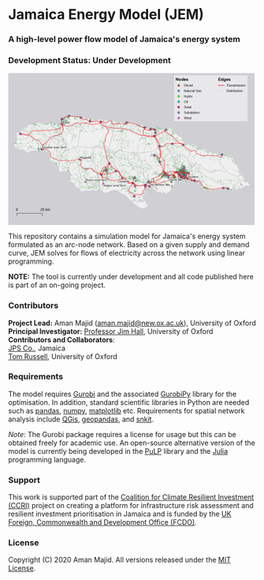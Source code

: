 # Jamaica Energy Model (JEM)
### A high-level power flow model of Jamaica's energy system
### Development Status: **Under Development**

<img align="center" width="500" src="https://github.com/nismod/JEM/blob/main/demo/schematic.png">

This repository contains a simulation model for Jamaica's energy system formulated as an arc-node network. Based on a given supply and demand curve, JEM solves for flows of electricity across the network using linear programming.

**NOTE:** The tool is currently under development and all code published here is part of an on-going project.

### Contributors
**Project Lead:** Aman Majid (aman.majid@new.ox.ac.uk), University of Oxford <br>
**Principal Investigator:** [Professor Jim Hall](https://www.eci.ox.ac.uk/people/jhall.html), University of Oxford <br>
**Contributors and Collaborators**: <br>
[JPS Co.](https://www.jpsco.com/), Jamaica <br>
[Tom Russell](https://github.com/tomalrussell), University of Oxford <br>

<!-- ### What's Here
The repository contains the InfraSim source code. The model has been applied to a case-study from the Thames basin, England, and will be expanded to other cases in future. These cases serve as a guide for other users to apply the InfraSim model to their areas of interest. An overview of each directory within the repository is shown below.

_demo/_
- A Jupyter Notebook explaining the model theory, as well as a small demo model of a water-wastewater-energy network in London, UK.
- Updated December 2020

_data/demo/_
- **spatial**: Shapefiles of node and edge data that can be opened in QGis.
- **csv**: Time series demo nodal flow data.

_infrasim/_
- InfraSim source code related to the Thames system can be found in thames.py
- There are a series of other Python files that contain code for data pre-processing and post-processing.
- Model metadata, parameters, and assumptions can also be found here.

_qgis/_
- A QGis project file to explore the network spatial data.

_outputs/_
- All model outputs such as figures, data, and statistics are saved here. -->


### Requirements
The model requires [Gurobi](https://www.gurobi.com) and the associated [GurobiPy](https://www.gurobi.com) library for the optimisation. In addition, standard scientific libraries in Python are needed such as [pandas](https://pandas.pydata.org/), [numpy](https://numpy.org/), [matplotlib](https://matplotlib.org/) etc. Requirements for spatial network analysis include [QGis](https://www.qgis.org/en/site/), [geopandas](https://geopandas.org/install.html), and [snkit](https://github.com/tomalrussell/snkit).

<i>Note</i>: The Gurobi package requires a license for usage but this can be obtained freely for academic use. An open-source alternative version of the model is currently being developed in the [PuLP](https://github.com/coin-or/pulp) library and the [Julia](https://julialang.org) programming language.  

<!-- ### Getting started
Download and clone this repository.

Get a [Gurobi license](https://www.gurobi.com/downloads/)

Create project enviroment using the config file in this directory (only tested on macOS Big Sur):

   conda env create --prefix ./env --file config.yml
   conda activate ./env

See the [demo notebook](https://github.com/amanmajid/InfraSim/blob/main/demo/demo.ipynb) for a small demonstration. -->

<!-- ### To Do
- Implement the InfraSim model using Julia code to allow users to choose their solver

### Future extensions
- InfraSim.JV: a model for the energy-water system in Israel, Palestine, and Jordan
- InfraSim.Jamaica: a model for the water system in Jamaica -->

<!-- ### Citing Research
Coming soon... -->

### Support
This work is supported part of the [Coalition for Climate Resilient Investment (CCRI)](https://resilientinvestment.org/) project on creating a platform for infrastructure risk assessment and resilient investment prioritisation in Jamaica and is funded by the [UK Foreign, Commonwealth and Development Office (FCDO)](https://www.gov.uk/government/organisations/foreign-commonwealth-development-office).

### License
Copyright (C) 2020 Aman Majid. All versions released under the [MIT License](https://opensource.org/licenses/MIT).
